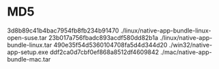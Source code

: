 # MD5
3d8b89c41b4bac7954fb8fb234b91470  ./linux/native-app-bundle-linux-open-suse.tar
23b017a756fbadc893acdf580dd82b1a  ./linux/native-app-bundle-linux.tar
490e35f54d5360104708fa5d4d344d20  ./win32/native-app-setup.exe
ddf2ca0d7cbf0ef868a8512df4609842  ./mac/native-app-bundle-mac.tar

